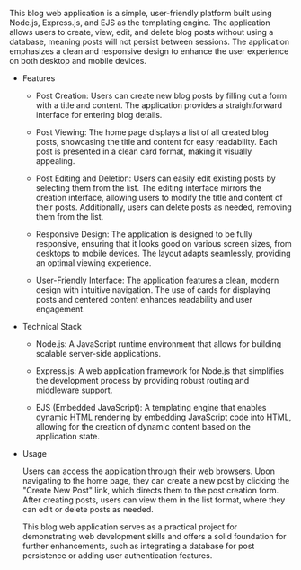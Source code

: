 This blog web application is a simple, user-friendly platform built using Node.js, Express.js, and EJS as the templating engine. The application allows users to create, view, edit, and delete blog posts without using a database, meaning posts will not persist between sessions. The application emphasizes a clean and responsive design to enhance the user experience on both desktop and mobile devices.

* Features

   * Post Creation: Users can create new blog posts by filling out a form with a title and content. The application provides a straightforward interface for entering blog details.

   * Post Viewing: The home page displays a list of all created blog posts, showcasing the title and content for easy readability. Each post is presented in a clean card format, making it visually appealing.

   * Post Editing and Deletion: Users can easily edit existing posts by selecting them from the list. The editing interface mirrors the creation interface, allowing users to modify the title and content of their posts. Additionally, users can delete posts as needed, removing them from the list.

   * Responsive Design: The application is designed to be fully responsive, ensuring that it looks good on various screen sizes, from desktops to mobile devices. The layout adapts seamlessly, providing an optimal viewing experience.

   * User-Friendly Interface: The application features a clean, modern design with intuitive navigation. The use of cards for displaying posts and centered content enhances readability and user engagement.

* Technical Stack

   * Node.js: A JavaScript runtime environment that allows for building scalable server-side applications.

   * Express.js: A web application framework for Node.js that simplifies the development process by providing robust routing and middleware support.

   * EJS (Embedded JavaScript): A templating engine that enables dynamic HTML rendering by embedding JavaScript code into HTML, allowing for the creation of dynamic content based on the application state.

* Usage

   Users can access the application through their web browsers. Upon navigating to the home page, they can create a new post by clicking the "Create New Post" link, which directs them to the post creation form. After creating posts, users can view them in the list format, where they can edit or delete posts as needed.

   This blog web application serves as a practical project for demonstrating web development skills and offers a solid foundation for further enhancements, such as integrating a database for post persistence or adding user authentication features.











